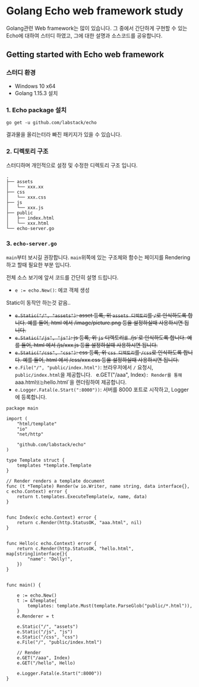 # Golang Echo web framework study
Golang관련 Web framework는 많이 있습니다. 그 중에서 간단하게 구현할 수 있는 Echo에 대하여 스터디 하였고, 그에 대한 설명과 소스코드를 공유합니다.

## Getting started with Echo web framework
### 스터디 환경
- Windows 10 x64
- Golang 1.15.3 설치

### 1. Echo package 설치
```
go get -u github.com/labstack/echo
```
결과물을 올리는터라 빠진 패키지가 있을 수 있습니다.

### 2. 디렉토리 구조
스터디하며 개인적으로 설정 및 수정한 디렉토리 구조 입니다. 
```
.
├── assets
│   └── xxx.xx
├── css
│   └── xxx.css
├── js
│   └── xxx.js
├── public
│   ├── index.html
│   └── xxx.html
└── echo-server.go
```
### 3. `echo-server.go`
`main`부터 보시길 권장합니다. `main`위쪽에 있는 구조체와 함수는 페이지를 Rendering하고 할때 필요한 부분 입니다.

전체 소스 보기에 앞서 코드를 간단히 설명 드립니다.
- `e := echo.New()`: 에코 객체 생성

Static이 동작안 하는것 같음..
- ~~`e.Static("/", "assets")`: asset 등록, 위 `assets 디렉토리`를 `/`로 인식하도록 합니다. 예를 들어, html 에서 /image/picture.png 등을 설정하실때 사용하시면 됩니다.~~
- ~~`e.Static("/js", "js")`: js 등록, 위 `js` 디렉토리`를 `/js`로 인식하도록 합니다. 예를 들어, html 에서 /js/xxx.js 등을 설정하실때 사용하시면 됩니다.~~
- ~~`e.Static("/css", "css")`: css 등록, 위 `css 디렉토리`를 `/css`로 인식하도록 합니다. 예를 들어, html 에서 /css/xxx.css 등을 설정하실때 사용하시면 됩니다.~~
- `e.File("/", "public/index.html")`: 브라우저에서 `/` 요청시, `public/index.html`을 제공합니다.
` `e.GET("/aaa", Index)`: Render를 통해 `aaa.html` 또는 `hello.html`을 렌더링하여 제공합니다.
- `e.Logger.Fatal(e.Start(":8000"))`: 서버를 8000 포트로 시작하고, Logger에 등록합니다.

```
package main

import (
	"html/template"
	"io"
	"net/http"

	"github.com/labstack/echo"
)

type Template struct {
	templates *template.Template
}

// Render renders a template document
func (t *Template) Render(w io.Writer, name string, data interface{}, c echo.Context) error {
	return t.templates.ExecuteTemplate(w, name, data)
}


func Index(c echo.Context) error {
	return c.Render(http.StatusOK, "aaa.html", nil)
}


func Hello(c echo.Context) error {
	return c.Render(http.StatusOK, "hello.html", map[string]interface{}{
		"name": "Dolly!",
	})
}


func main() {

	e := echo.New()
	t := &Template{
		templates: template.Must(template.ParseGlob("public/*.html")),
	}
	e.Renderer = t

	e.Static("/", "assets")
	e.Static("/js", "js")
	e.Static("/css", "css")
	e.File("/", "public/index.html")

	// Render
	e.GET("/aaa", Index)
	e.GET("/hello", Hello)

	e.Logger.Fatal(e.Start(":8000"))
}
```
